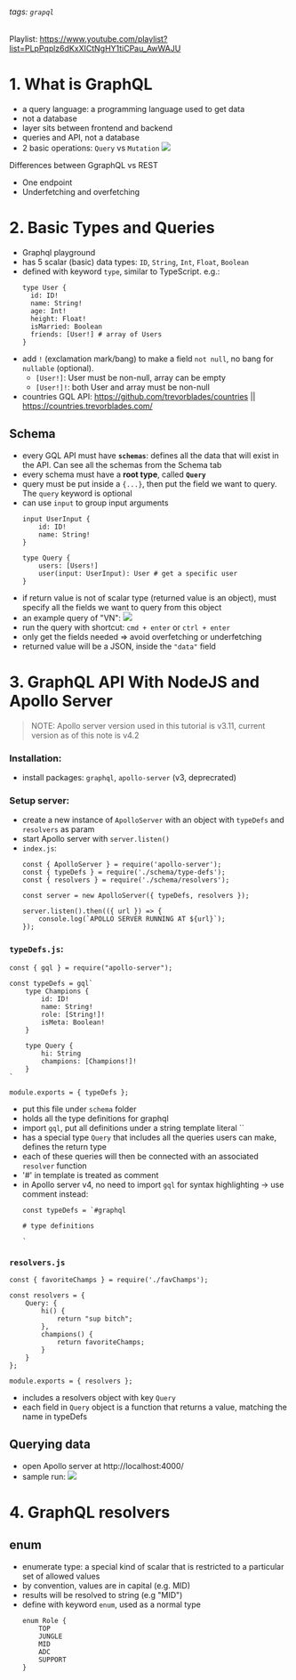 ###### tags: `grapql`

Playlist: https://www.youtube.com/playlist?list=PLpPqplz6dKxXICtNgHY1tiCPau_AwWAJU

# 1. What is GraphQL
- a query language: a programming language used to get data
- not a database
- layer sits between frontend and backend
- queries and API, not a database
- 2 basic operations: `Query` vs `Mutation`
    ![](20221122164307.png)

Differences between GgraphQL vs REST
- One endpoint
- Underfetching and overfetching

# 2. Basic Types and Queries
- Graphql playground
- has 5 scalar (basic) data types: `ID`, `String`, `Int`, `Float`, `Boolean`
- defined with keyword `type`, similar to TypeScript. e.g.:
  ``` 
  type User {
    id: ID!
    name: String!
    age: Int!
    height: Float!
    isMarried: Boolean
    friends: [User!] # array of Users
  } 
  ```
- add `!` (exclamation mark/bang) to make a field `not null`, no bang for `nullable` (optional). 
  - `[User!]`: User must be non-null, array can be empty
  - `[User!]!`: both User and array must be non-null
- countries GQL API: https://github.com/trevorblades/countries || https://countries.trevorblades.com/

## Schema
- every GQL API must have **`schemas`**: defines all the data that will exist in the API. Can see all the schemas from the Schema tab
- every schema must have a **root type**, called **`Query`**
- query must be put inside a `{...}`, then put the field we want to query. The `query` keyword is optional
- can use `input` to group input arguments
    ```
    input UserInput {
        id: ID!
        name: String!
    }

    type Query {
        users: [Users!]
        user(input: UserInput): User # get a specific user
    }
    ```
- if return value is not of scalar type (returned value is an object), must specify all the fields we want to query from this object
- an example query of "VN":
    ![](20221122180347.png)  
- run the query with shortcut: `cmd + enter` or `ctrl + enter`
- only get the fields needed => avoid overfetching or underfetching
- returned value will be a JSON, inside the `"data"` field

# 3. GraphQL API With NodeJS and Apollo Server
> NOTE: Apollo server version used in this tutorial is v3.11, current version as of this note is v4.2

### Installation:
- install packages: `graphql`, `apollo-server` (v3, deprecrated)

### Setup server: 
- create a new instance of `ApolloServer` with an object with `typeDefs` and `resolvers` as param
- start Apollo server with `server.listen()`
- `index.js`:
  ```
  const { ApolloServer } = require('apollo-server');
  const { typeDefs } = require('./schema/type-defs');
  const { resolvers } = require('./schema/resolvers');

  const server = new ApolloServer({ typeDefs, resolvers });

  server.listen().then(({ url }) => {
      console.log(`APOLLO SERVER RUNNING AT ${url}`);
  });
  ```
### `typeDefs.js`:
```
const { gql } = require("apollo-server");

const typeDefs = gql`
    type Champions {
        id: ID!
        name: String!
        role: [String!]!
        isMeta: Boolean!
    }

    type Query {
        hi: String
        champions: [Champions!]!
    }
`

module.exports = { typeDefs };
```
- put this file under `schema` folder
- holds all the type definitions for graphql
- import `gql`, put all definitions under a string template literal ``
- has a special type `Query` that includes all the queries users can make, defines the return type
- each of these queries will then be connected with an associated `resolver` function
- '#' in template is treated as comment
- in Apollo server v4, no need to import `gql` for syntax highlighting -> use comment instead:
  ```
  const typeDefs = `#graphql

  # type definitions

  `
  ```

### `resolvers.js`
```
const { favoriteChamps } = require('./favChamps');

const resolvers = {
    Query: {
        hi() {
            return "sup bitch";
        },
        champions() {
            return favoriteChamps;
        }
    }
};

module.exports = { resolvers };
```
- includes a resolvers object with key `Query`
- each field in `Query` object is a function that returns a value, matching the name in typeDefs

## Querying data
- open Apollo server at http://localhost:4000/
- sample run: ![](20221125225755.png)

# 4. GraphQL resolvers

## enum
- enumerate type: a special kind of scalar that is restricted to a particular set of allowed values
- by convention, values are in capital (e.g. MID)
- results will be resolved to string (e.g "MID")
- define with keyword `enum`, used as a normal type
  ```
  enum Role {
      TOP
      JUNGLE
      MID
      ADC
      SUPPORT
  }
  ```
